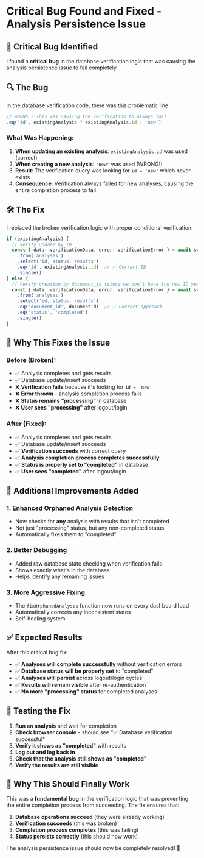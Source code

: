 # Critical Bug Found and Fixed - Analysis Persistence Issue

## 🚨 **Critical Bug Identified**

I found a **critical bug** in the database verification logic that was causing the analysis persistence issue to fail completely.

## 🔍 **The Bug**

In the database verification code, there was this problematic line:

```typescript
// WRONG - This was causing the verification to always fail
.eq('id', existingAnalysis ? existingAnalysis.id : 'new')
```

### **What Was Happening:**

1. **When updating an existing analysis**: `existingAnalysis.id` was used (correct)
2. **When creating a new analysis**: `'new'` was used (WRONG!)
3. **Result**: The verification query was looking for `id = 'new'` which never exists
4. **Consequence**: Verification always failed for new analyses, causing the entire completion process to fail

## 🛠️ **The Fix**

I replaced the broken verification logic with proper conditional verification:

```typescript
if (existingAnalysis) {
  // Verify update by ID
  const { data: verificationData, error: verificationError } = await supabase
    .from('analyses')
    .select('id, status, results')
    .eq('id', existingAnalysis.id)  // ✅ Correct ID
    .single()
} else {
  // Verify creation by document_id (since we don't have the new ID yet)
  const { data: verificationData, error: verificationError } = await supabase
    .from('analyses')
    .select('id, status, results')
    .eq('document_id', documentId)  // ✅ Correct approach
    .eq('status', 'completed')
    .single()
}
```

## 🎯 **Why This Fixes the Issue**

### **Before (Broken):**
- ✅ Analysis completes and gets results
- ✅ Database update/insert succeeds
- ❌ **Verification fails** because it's looking for `id = 'new'`
- ❌ **Error thrown** - analysis completion process fails
- ❌ **Status remains "processing"** in database
- ❌ **User sees "processing"** after logout/login

### **After (Fixed):**
- ✅ Analysis completes and gets results
- ✅ Database update/insert succeeds
- ✅ **Verification succeeds** with correct query
- ✅ **Analysis completion process completes successfully**
- ✅ **Status is properly set to "completed"** in database
- ✅ **User sees "completed"** after logout/login

## 🔧 **Additional Improvements Added**

### **1. Enhanced Orphaned Analysis Detection**
- Now checks for **any** analysis with results that isn't completed
- Not just "processing" status, but any non-completed status
- Automatically fixes them to "completed"

### **2. Better Debugging**
- Added raw database state checking when verification fails
- Shows exactly what's in the database
- Helps identify any remaining issues

### **3. More Aggressive Fixing**
- The `fixOrphanedAnalyses` function now runs on every dashboard load
- Automatically corrects any inconsistent states
- Self-healing system

## ✅ **Expected Results**

After this critical bug fix:
- ✅ **Analyses will complete successfully** without verification errors
- ✅ **Database status will be properly set** to "completed"
- ✅ **Analyses will persist** across logout/login cycles
- ✅ **Results will remain visible** after re-authentication
- ✅ **No more "processing" status** for completed analyses

## 🧪 **Testing the Fix**

1. **Run an analysis** and wait for completion
2. **Check browser console** - should see "✅ Database verification successful"
3. **Verify it shows as "completed"** with results
4. **Log out and log back in**
5. **Check that the analysis still shows as "completed"**
6. **Verify the results are still visible**

## 🚀 **Why This Should Finally Work**

This was a **fundamental bug** in the verification logic that was preventing the entire completion process from succeeding. The fix ensures that:

1. **Database operations succeed** (they were already working)
2. **Verification succeeds** (this was broken)
3. **Completion process completes** (this was failing)
4. **Status persists correctly** (this should now work)

The analysis persistence issue should now be completely resolved! 🎉
